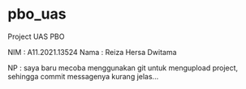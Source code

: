 # pbo_uas
Project UAS PBO

NIM  : A11.2021.13524
Nama : Reiza Hersa Dwitama

NP : saya baru mecoba menggunakan git untuk mengupload project, sehingga commit messagenya kurang jelas...
